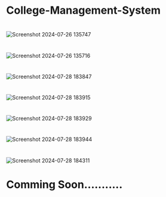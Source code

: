﻿# College-Management-System

#

![Screenshot 2024-07-26 135747](https://github.com/user-attachments/assets/3b2b7e70-de58-4ea1-8d01-52b5b41195b3)

 #
![Screenshot 2024-07-26 135716](https://github.com/user-attachments/assets/733a3e31-2918-4140-91db-1b1352918dac)

#
![Screenshot 2024-07-28 183847](https://github.com/user-attachments/assets/37d8d848-4cb3-4846-b412-3814c68be4d8)

#
![Screenshot 2024-07-28 183915](https://github.com/user-attachments/assets/acd003ea-c7b8-4ed2-8484-6242bff21ae2)

#
![Screenshot 2024-07-28 183929](https://github.com/user-attachments/assets/0cbb2af8-fd01-49c5-a5f8-8f10a0abe80f)


#
![Screenshot 2024-07-28 183944](https://github.com/user-attachments/assets/c2d53f0b-d379-44f4-a2e2-bc2595078d8f)

#
![Screenshot 2024-07-28 184311](https://github.com/user-attachments/assets/9f370bdb-5344-4745-aaf9-6fb4c3354a6a)


#
#
#


# Comming Soon...........
